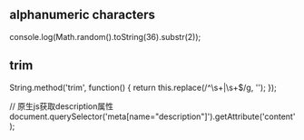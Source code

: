 alphanumeric characters
------------------------
console.log(Math.random().toString(36).substr(2));

trim
------------
String.method('trim', function() {
	return this.replace(/^\s+|\s+$/g, '');
});

// 原生js获取description属性
document.querySelector('meta[name="description"]').getAttribute('content');
